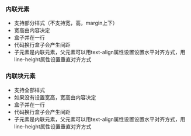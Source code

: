 ### 内联元素
 -	支持部分样式（不支持宽，高，margin上下）
 -	宽高由内容决定
 - 	盒子并在一行
 -	代码换行盒子会产生间距
 -	子元素是内联元素，父元素可以用text-align属性设置设置水平对齐方式，用line-height属性设置垂直对齐方式

### 内联块元素
 -	支持全部样式
 -	如果没有设置宽高，宽高由内容决定
 - 	盒子并在一行
 -	代码换行盒子会产生间距
 -	子元素是内联元素，父元素可以用text-align属性设置设置水平对齐方式，用line-height属性设置垂直对齐方式